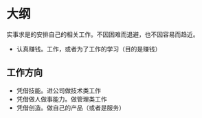 # 大纲

实事求是的安排自己的相关工作。不因困难而退避，也不因容易而趋近。


- 认真赚钱。工作，或者为了工作的学习（目的是赚钱）


## 工作方向

- 凭借技能。进公司做技术类工作
- 凭借做人做事能力。做管理类工作
- 凭借创造。做自己的产品（或者是服务）